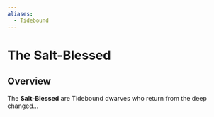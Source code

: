 ```yaml
---
aliases:
  - Tidebound
---
```

# The Salt-Blessed

## Overview
The **Salt-Blessed** are Tidebound dwarves who return from the deep changed...